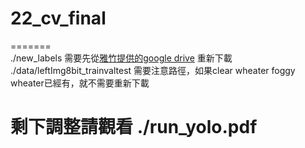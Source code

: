 # 22_cv_final
======= </br>
./new_labels 需要先從[雅竹提供的google drive](https://drive.google.com/drive/folders/1S7BlfYTcOJmG0izuOrwN123KCjNQWneD?fbclid=IwAR1dgjZlu2xKP3jhVkKMEzkdPJDaC5Fx6vZS1FGW1cR9oDS8lPfIOazR_2g) 重新下載 </br>
./data/leftImg8bit_trainvaltest 需要注意路徑，如果clear wheater foggy wheater已經有，就不需要重新下載 </br>


剩下調整請觀看 ./run_yolo.pdf </br>
=======

